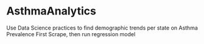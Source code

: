 # AsthmaAnalytics
Use Data Science practices to find demographic trends per state on Asthma Prevalence
First Scrape, then run regression model
